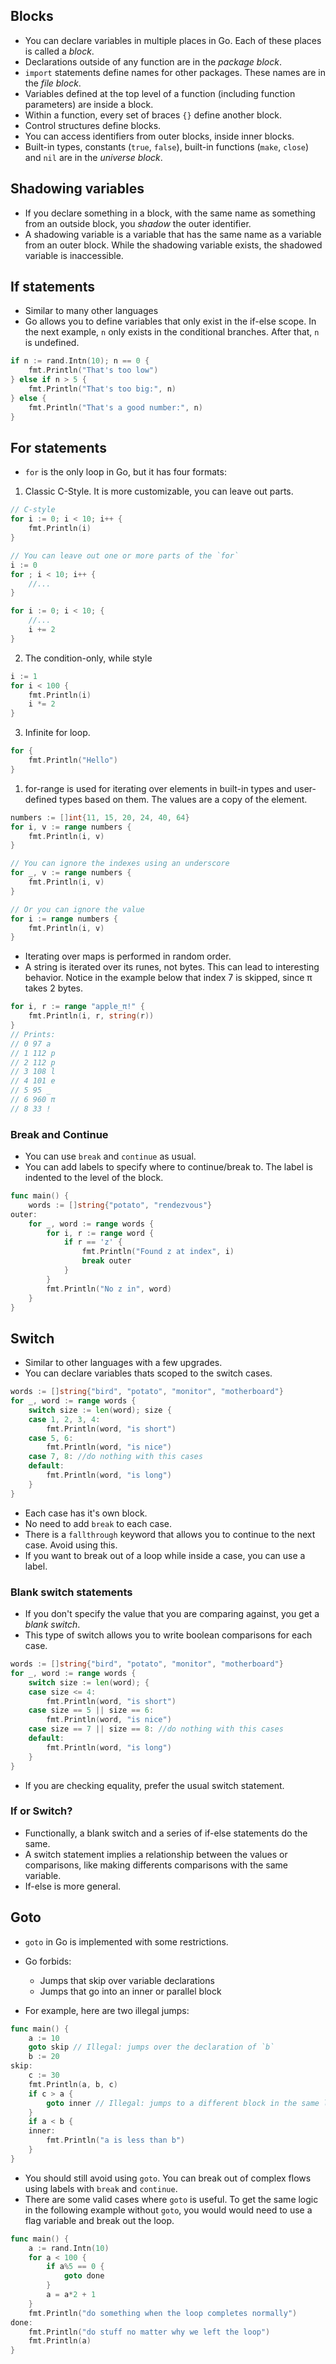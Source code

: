 ## Blocks
- You can declare variables in multiple places in Go. Each of these places is called a *block*.
- Declarations outside of any function are in the *package block*.
- `import` statements define names for other packages. These names are in the *file block*.
- Variables defined at the top level of a function (including function parameters) are inside a block. 
- Within a function, every set of braces `{}` define another block. 
- Control structures define blocks.
- You can access identifiers from outer blocks, inside inner blocks.
- Built-in types, constants (`true`, `false`), built-in functions (`make`, `close`) and `nil` are in the *universe block*.

## Shadowing variables
- If you declare something in a block, with the same name as something from an outside block, you *shadow* the outer identifier.
- A shadowing variable is a variable that has the same name as a variable from an outer block. While the shadowing variable exists, the shadowed variable is inaccessible. 


## If statements
- Similar to many other languages
- Go allows you to define variables that only exist in the if-else scope. In the next example, `n` only exists in the conditional branches. After that, `n` is undefined.
```go
if n := rand.Intn(10); n == 0 {
    fmt.Println("That's too low")
} else if n > 5 {
    fmt.Println("That's too big:", n)
} else {
    fmt.Println("That's a good number:", n)
}
```

## For statements
- `for` is the only loop in Go, but it has four formats:

1. Classic C-Style. It is more customizable, you can leave out parts.
```go
// C-style
for i := 0; i < 10; i++ {
    fmt.Println(i)
}

// You can leave out one or more parts of the `for`
i := 0
for ; i < 10; i++ {
	//...
}

for i := 0; i < 10; {
	//...
	i += 2
}
```

2. The condition-only, while style 
```go
i := 1
for i < 100 {
	fmt.Println(i)
	i *= 2
}
```

3. Infinite for loop.
```go
for {
	fmt.Println("Hello")
}
```

1. for-range is used for iterating over elements in built-in types and user-defined types based on them. The values are a copy of the element.
```go
numbers := []int{11, 15, 20, 24, 40, 64}
for i, v := range numbers {
	fmt.Println(i, v)
}

// You can ignore the indexes using an underscore
for _, v := range numbers {
	fmt.Println(i, v)
}

// Or you can ignore the value
for i := range numbers {
	fmt.Println(i, v)
}

```

- Iterating over maps is performed in random order.
- A string is iterated over its runes, not bytes. This can lead to interesting behavior. Notice in the example below that index 7 is skipped, since π takes 2 bytes.
```go
for i, r := range "apple_π!" {
	fmt.Println(i, r, string(r))
}
// Prints:
// 0 97 a
// 1 112 p
// 2 112 p
// 3 108 l
// 4 101 e
// 5 95 _
// 6 960 π
// 8 33 !
```

### Break and Continue
- You can use `break` and `continue` as usual.
- You can add labels to specify where to continue/break to. The label is indented to the level of the block.
```go
func main() {
	words := []string{"potato", "rendezvous"}
outer:
	for _, word := range words {
		for i, r := range word {
			if r == 'z' {
				fmt.Println("Found z at index", i)
				break outer
			}
		}
		fmt.Println("No z in", word)
	}
}
```
## Switch
- Similar to other languages with a few upgrades.
- You can declare variables thats scoped to the switch cases.
```go
words := []string{"bird", "potato", "monitor", "motherboard"}
for _, word := range words {
	switch size := len(word); size {
	case 1, 2, 3, 4:
		fmt.Println(word, "is short")
	case 5, 6:
		fmt.Println(word, "is nice")
	case 7, 8: //do nothing with this cases
	default:
		fmt.Println(word, "is long")
	}
}
```

- Each case has it's own block.
- No need to add `break` to each case.
- There is a `fallthrough` keyword that allows you to continue to the next case. Avoid using this.
- If you want to break out of a loop while inside a case, you can use a label.

### Blank switch statements
- If you don't specify the value that you are comparing against, you get a *blank switch*.
- This type of switch allows you to write boolean comparisons for each case.
```go
words := []string{"bird", "potato", "monitor", "motherboard"}
for _, word := range words {
	switch size := len(word); {
	case size <= 4:
		fmt.Println(word, "is short")
	case size == 5 || size == 6:
		fmt.Println(word, "is nice")
	case size == 7 || size == 8: //do nothing with this cases
	default:
		fmt.Println(word, "is long")
	}
}
```

- If you are checking equality, prefer the usual switch statement.

### If or Switch?
- Functionally, a blank switch and a series of if-else statements do the same.
- A switch statement implies a relationship between the values or comparisons, like making differents comparisons with the same variable.
- If-else is more general.

## Goto
- `goto` in Go is implemented with some restrictions.
- Go forbids:
	- Jumps that skip over variable declarations
	- Jumps that go into an inner or parallel block

- For example, here are two illegal jumps:
```go
func main() {
    a := 10
    goto skip // Illegal: jumps over the declaration of `b`
    b := 20
skip:
    c := 30
    fmt.Println(a, b, c)
    if c > a {
        goto inner // Illegal: jumps to a different block in the same level
    }
    if a < b {
    inner: 
        fmt.Println("a is less than b")
    }
}
```

- You should still avoid using `goto`. You can break out of complex flows using labels with `break` and `continue`.
- There are some valid cases where `goto` is useful. To get the same logic in the following example without `goto`, you would would need to use a flag variable and break out the loop. 
```go
func main() {
    a := rand.Intn(10)
    for a < 100 {
        if a%5 == 0 {
            goto done
        }
        a = a*2 + 1
    }
    fmt.Println("do something when the loop completes normally")
done:
    fmt.Println("do stuff no matter why we left the loop")
    fmt.Println(a)
}
```
